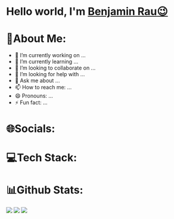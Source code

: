 # Hello world, I'm  <a href="https://rau-portfolio.herokuapp.com/">Benjamin Rau:wink:</a>
# 💫About Me:
- 🔭 I’m currently working on ...
- 🌱 I’m currently learning ...
- 👯 I’m looking to collaborate on ...
- 🤔 I’m looking for help with ...
- 💬 Ask me about ...
- 📫 How to reach me: ...
- 😄 Pronouns: ...
- ⚡ Fun fact: ...
# 🌐Socials:
# 💻Tech Stack:
# 📊Github Stats:
<img src="https://github-readme-stats.vercel.app/api?username=rauchips&theme=flag-india&hide_border=true&include_all_commits=false&count_private=false">
<img src="https://github-readme-streak-stats.herokuapp.com/?user=rauchips&theme=flag-india&hide_border=true">
<img src="https://github-readme-stats.vercel.app/api/top-langs/?username=rauchips&theme=flag-india&hide_border=true&include_all_commits=false&count_private=false&layout=compact">
